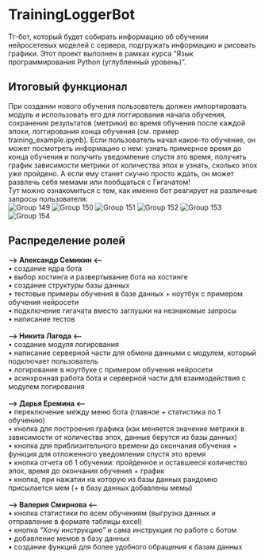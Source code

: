 # TrainingLoggerBot
Тг-бот, который будет собирать информацию об обучении нейросетевых моделей с сервера, подгружать информацию и рисовать графики. Этот проект выполнен в рамках курса “Язык программирования Python (углубленный уровень)”.

## Итоговый функционал
При создании нового обучения пользователь должен импортировать модуль и использовать его для логгирования начала обучения, сохранения результатов (метрики) во время обучения после каждой эпохи, логгирования конца обучения (см. пример training_example.ipynb). Если пользователь начал какое-то обучение, он может посмотреть информацию о нем: узнать примерное время до конца обучения и получить уведомление спустя это время, получить график зависимости метрики от количества эпох и узнать, сколько эпох уже пройдено. А если ему станет скучно просто ждать, он может развлечь себя мемами или пообщаться с Гигачатом!\
Тут можно ознакомиться с тем, как именно бот реагирует на различные запросы пользователя:\
![Group 149](https://github.com/DotOnionDM/TrainingLoggerBot/assets/133592306/c9072a0f-a3b4-4b99-8841-7d3cc37b0419)
![Group 150](https://github.com/DotOnionDM/TrainingLoggerBot/assets/133592306/de123477-f1fc-4071-a1a0-2595a7c7391d)
![Group 151](https://github.com/DotOnionDM/TrainingLoggerBot/assets/133592306/f2ba5f6c-02d5-437a-b552-97139c5c4fbd)
![Group 152](https://github.com/DotOnionDM/TrainingLoggerBot/assets/133592306/3bb81903-4905-4121-ae80-c77b67ca0a60)
![Group 153](https://github.com/DotOnionDM/TrainingLoggerBot/assets/133592306/be05a133-9092-4d54-98bf-f8517d54f7d4)
![Group 154](https://github.com/DotOnionDM/TrainingLoggerBot/assets/133592306/86a415c9-e9f7-4795-874e-1d88881f5500)

## Распределение ролей
**–> Александр Семикин <–**\
• создание ядра бота\
• выбор хостинга и развертывание бота на хостинге\
• создание структуры базы данных\
• тестовые примеры обучения в базе данных + ноутбук с примером обучения нейросети\
• подключение гигачата вместо заглушки на незнакомые запросы\
• написание тестов\
\
**–> Никита Лагода <–**\
• создание модуля логирования\
• написание серверной части для обмена данными с модулем, который подключает пользователь\
• логирование в ноутбуке с примером обучения нейросети\
• асинхронная работа бота и серверной части для взаимодействия с модулем логирования\
\
**–> Дарья Еремина <–**\
• переключение между меню бота (главное + статистика по 1 обучению)\
• кнопка для построения графика (как меняется значение метрики в зависимости от количества эпох, данные берутся из базы данных)\
• кнопка для приблизительного времени до окончания обучения + функция для отложенного уведомления спустя это время\
• кнопка отчета об 1 обучении: пройденное и оставшееся количество эпох, время до окончания обучения + график\
• кнопка, при нажатии на которую из базы данных рандомно присылается мем (+ в базу данных добавлены мемы)\
\
**–> Валерия Смирнова <–**\
• кнопка статистики по всем обучениям (выгрузка данных и отправление в формате таблицы excel)\
• кнопка “Хочу инструкцию” и сама инструкция по работе с ботом\
• добавление мемов в базу данных\
• создание функций для более удобного обращения к базам данных
